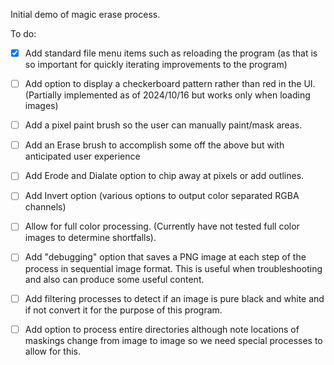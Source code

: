 Initial demo of magic erase process.

To do:

- [x] Add standard file menu items such as reloading the program (as that is so important for quickly iterating improvements to the program)

- [ ] Add option to display a checkerboard pattern rather than red in the UI.  (Partially implemented as of 2024/10/16 but works only when loading images)

- [ ] Add a pixel paint brush so the user can manually paint/mask areas.

- [ ] Add an Erase brush to accomplish some off the above but with anticipated user experience

- [ ] Add Erode and Dialate option to chip away at pixels or add outlines.

- [ ] Add Invert option (various options to output color separated RGBA channels)

- [ ] Allow for full color processing.  (Currently have not tested full color images to determine shortfalls).

- [ ] Add "debugging" option that saves a PNG image at each step of the process in sequential image format.  This is useful when troubleshooting and also can produce some useful content.

- [ ] Add filtering processes to detect if an image is pure black and white and if not convert it for the purpose of this program.

- [ ] Add option to process entire directories although note locations of maskings change from image to image so we need special processes to allow for this.
